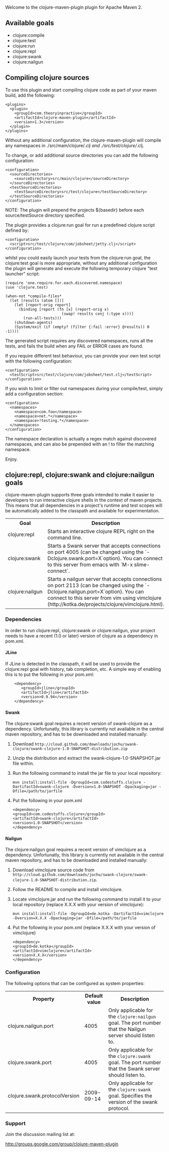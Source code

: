 Welcome to the clojure-maven-plugin plugin for Apache Maven 2.

## Available goals

 * clojure:compile
 * clojure:test
 * clojure:run
 * clojure:repl
 * clojure:swank
 * clojure:nailgun

## Compiling clojure sources

To use this plugin and start compiling clojure code as part of your maven build, add the following:

    <plugins>
      <plugin>
        <groupId>com.theoryinpractise</groupId>
        <artifactId>clojure-maven-plugin</artifactId>
        <version>1.3</version>
      </plugin>
    </plugins>

Without any additional configuration, the clojure-maven-plugin will compile any
namespaces in ./src/main/clojure/*.clj and ./src/test/clojure/*.clj.

To change, or add additional source directories you can add the following configuration:

    <configuration>
      <sourceDirectories>
        <sourceDirectory>src/main/clojure</sourceDirectory>
      </sourceDirectories>
      <testSourceDirectories>
        <testSourceDirectory>src/test/clojure</testSourceDirectory>
      </testSourceDirectories>
    </configuration>

NOTE: The plugin will prepend the projects ${basedir} before each source/testSource directory specified.

The plugin provides a clojure:run goal for run a predefined clojure script defined by:

    <configuration>
      <script>src/test/clojure/com/jobsheet/jetty.clj</script>
    </configuration>

whilst you could easily launch your tests from the clojure:run goal, the clojure:test goal is more appropriate,
without any additional configuration the plugin will generate and execute the following temporary clojure
"test launcher" script:

    (require 'one.require.for.each.discovered.namespace)
    (use 'clojure.test)

    (when-not *compile-files*
      (let [results (atom [])]
        (let [report-orig report]
          (binding [report (fn [x] (report-orig x)
                             (swap! results conj (:type x)))]
            (run-all-tests)))
        (shutdown-agents)
        (System/exit (if (empty? (filter {:fail :error} @results)) 0 -1))))

The generated script requires any discovered namespaces, runs all the tests, and fails the build when any FAIL or
ERROR cases are found.

If you require different test behaviour, you can provide your own test script with the following configuration:

    <configuration>
      <testScript>src/test/clojure/com/jobsheet/test.clj</testScript>
    </configuration>

If you wish to limit or filter out namespaces during your compile/test, simply add a <namespaces>
configuration section:

    <configuration>
      <namespaces>
        <namespace>com.foo</namespace>
        <namespace>net.*</namespace>
        <namespace>!testing.*</namespace>
      </namespaces>
    </configuration>

The namespace declaration is actually a regex match against discovered namespaces, and can also be
prepended with an ! to filter the matching namespace.

Enjoy.

## clojure:repl, clojure:swank and clojure:nailgun goals

clojure-maven-plugin supports three goals intended to make it easier
to developers to run interactive clojure shells in the context of
maven projects. This means that all dependencies in a project's
runtime and test scopes will be automatically added to the classpath
and available for experimentation.

<table>
	<tr>
		<th>Goal</th>
		<th>Description</th>
	</tr>
	<tr>
		<td>clojure:repl</td>
		<td>
			Starts an interactive clojure REPL right on the command line.
		</td>
	</tr>
	<tr>
		<td>clojure:swank</td>
		<td>
			Starts a Swank server that accepts connections on port 4005
			(can be changed using the `-Dclojure.swank.port=X`option). You can
			connect to this server from emacs with `M-x slime-connect`.
		</td>
	</tr>
	<tr>
		<td>clojure:nailgun</td>
		<td>
			Starts a nailgun server that accepts connections on port 2113
			(can be changed using the `-Dclojure.nailgun.port=X`option). You can
			connect to this server from vim using vimclojure
			(http://kotka.de/projects/clojure/vimclojure.html).
		</td>
	</tr>

</table>

### Dependencies

In order to run clojure:repl, clojure:swank or clojure:nailgun, your project
needs to have a recent (1.0 or later) version of clojure as a dependency in
pom.xml.

#### JLine

If JLine is detected in the classpath, it will be used to provide the
clojure:repl goal with history, tab completion, etc. A simple way of
enabling this is to put the following in your pom.xml:

		<dependency>
		   <groupId>jline</groupId>
		   <artifactId>jline</artifactId>
		   <version>0.9.94</version>
		</dependency>

#### Swank

The clojure:swank goal requires a recent version of swank-clojure as a
dependency. Unfortunatly, this library is currently not available in
the central maven repository, and has to be downloaded and installed
manually:

 1. Download `http://cloud.github.com/downloads/jochu/swank-clojure/swank-clojure-1.0-SNAPSHOT-distribution.zip`
 2. Unzip the distribution and extract the swank-clojure-1.0-SNAPSHOT.jar file within.
 3. Run the following command to install the jar file to your local repository:

    	mvn install:install-file -DgroupId=com.codestuffs.clojure -DartifactId=swank-clojure -Dversion=1.0-SNAPSHOT -Dpackaging=jar -Dfile=/path/to/jarfile

 4. Put the following in your pom.xml

    	<dependency>
		<groupId>com.codestuffs.clojure</groupId>
		<artifactId>swank-clojure</artifactId>
		<version>1.0-SNAPSHOT</version>
    	</dependency>

#### Nailgun

The clojure:nailgun goal requires a recent version of vimclojure as a
dependency. Unfortunatly, this library is currently not available in
the central maven repository, and has to be downloaded and installed
manually:

 1. Download vimclojure source code from `http://cloud.github.com/downloads/jochu/swank-clojure/swank-clojure-1.0-SNAPSHOT-distribution.zip`.
 2. Follow the README to compile and install vimclojure.
 3. Locate vimclojure.jar and run the following command to install it to your local repository (replace X.X.X with your version of vimclojure):

    	mvn install:install-file -DgroupId=de.kotka -DartifactId=vimclojure -Dversion=X.X.X -Dpackaging=jar -Dfile=/path/to/jarfile

 4. Put the following in your pom.xml (replace X.X.X with your version of vimclojure)

    	<dependency>
		<groupId>de.kotka</groupId>
		<artifactId>vimclojure</artifactId>
		<version>X.X.X</version>
    	</dependency>


### Configuration

The following options that can be configured as system properties:

<table>
	<tr>
		<th>Property</th>
		<th>Default value</th>
		<th>Description</th>
	</tr>
	<tr>
		<td>clojure.nailgun.port</td>
		<td>4005</td>
		<td>
			Only applicable for the <code>clojure:nailgun</code> goal.
			The port number that the Nailgun server should listen to.
		</td>
	</tr>
	<tr>
		<td>clojure.swank.port</td>
		<td>4005</td>
		<td>
			Only applicable for the <code>clojure:swank</code> goal.
			The port number that the Swank server should listen to.
		</td>
	</tr>
	<tr>
		<td>clojure.swank.protocolVersion</td>
		<td>2009-09-14</td>
		<td>
			Only applicable for the <code>clojure:swank</code> goal.
			Specifies the version of the swank protocol.
		</td>
	</tr>
</table>


### Support

Join the discussion mailing list at:

http://groups.google.com/group/clojure-maven-plugin

